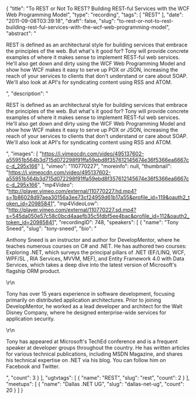 {
  "title": "To REST or Not To REST? Building REST-ful Services with the WCF Web Programming Model",
  "type": "recording",
  "tags": [
    "REST"
  ],
  "date": "2011-09-08T03:39:18",
  "draft": false,
  "slug": "to-rest-or-not-to-rest-building-rest-ful-services-with-the-wcf-web-programming-model",
  "abstract": "<p>REST is defined as an architectural style for building services that embrace the principles of the web. But what's it good for? Tony will provide concrete examples of where it makes sense to implement REST-ful web services. He'll also get down and dirty using the WCF Web Programming Model and show how WCF makes it easy to serve up POX or JSON, increasing the reach of your services to clients that don't understand or care about SOAP. We'll also look at API's for syndicating content using RSS and ATOM.</p>",
  "description": "<p>REST is defined as an architectural style for building services that embrace the principles of the web. But what's it good for? Tony will provide concrete examples of where it makes sense to implement REST-ful web services. He'll also get down and dirty using the WCF Web Programming Model and show how WCF makes it easy to serve up POX or JSON, increasing the reach of your services to clients that don't understand or care about SOAP. We'll also look at API's for syndicating content using RSS and ATOM.</p>",
  "images": [
    "https://i.vimeocdn.com/video/495137602-a55951b564b3d715d072298f91ffa59ebd8f357612145674e36f5366ea6667cc-d_295x166"
  ],
  "vimeo": "110770227",
  "moreinfo": null,
  "thumbnail": "https://i.vimeocdn.com/video/495137602-a55951b564b3d715d072298f91ffa59ebd8f357612145674e36f5366ea6667cc-d_295x166",
  "mp4Video": "http://player.vimeo.com/external/110770227.hd.mp4?s=1b86028d97aea30156a3ee73cf24959d61b17a55&profile_id=119&oauth2_token_id=20985841",
  "mp4VideoLow": "http://player.vimeo.com/external/110770227.sd.mp4?s=545da050e57c58c0bcd4aaefb35c5fdbf5ee4bac&profile_id=112&oauth2_token_id=20985841",
  "recordingID": 748,
  "speakers": [
    {
      "name": "Tony Sneed",
      "slug": "tony-sneed",
      "bio": "<p>Anthony Sneed is an instructor and author for DevelopMentor, where he teaches numerous courses on C# and .NET. He has authored two courses: Exploring .NET, which surveys the principal pillars of .NET (EF/LINQ, WCF, WPF/SL , RIA Services, MVVM, MEF), and Entity Framework 4.0 with Data Services, which takes a deep dive into the latest version of Microsoft's flagship ORM product.</p>\r\n<p>Tony has over 15 years experience in software development, focusing primarily on distributed application architectures. Prior to joining DevelopMentor, he worked as a lead developer and architect for the Walt Disney Company, where he designed enterprise-wide services for application security.</p>\r\n<p>Tony has appeared at Microsoft's TechEd conference and is a frequent speaker at developer groups throughout the country. He has written articles for various technical publications, including MSDN Magazine, and shares his technical expertise on .NET via his blog. You can follow him on Facebook and Twitter.</p>",
      "count": 3
    }
  ],
  "ugtvtags": [
    {
      "name": "REST",
      "slug": "rest",
      "count": 2
    }
  ],
  "meetups": [
    {
      "name": "Dallas .NET UG",
      "slug": "dallas-net-ug",
      "count": 20
    }
  ]
}